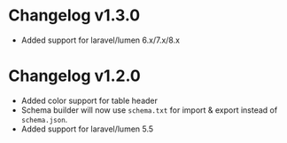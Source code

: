 # Changelog v1.3.0
 - Added support for laravel/lumen 6.x/7.x/8.x

# Changelog v1.2.0
 - Added color support for table header
 - Schema builder will now use `schema.txt` for import & export instead of `schema.json`.
 - Added support for laravel/lumen 5.5
